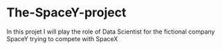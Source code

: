 # The-SpaceY-project
In this projet I will play the role of Data Scientist for the fictional company SpaceY trying to compete with SpaceX
